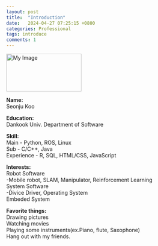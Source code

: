 ```yaml
---
layout: post
title:  "Introduction"
date:   2024-04-27 07:25:15 +0800
categories: Professional
tags: introduce
comments: 1
---
```

<img src="{{site.baseurl}}/assets/res/introduction.jpg" alt="My Image" width="200" height="100"><br>
<p><b>Name:</b><br> 
  Seonju Koo</p>

<p><b>Education:</b><br>
  Dankook Univ. Department of Software</p>

<p><b>Skill:</b><br>
  Main - Python, ROS, Linux<br>
  Sub - C/C++, Java<br>
  Experience - R, SQL, HTML/CSS, JavaScript</p>

<p><b>Interests:</b><br>
  Robot Software<br>
  -Mobile robot, SLAM, Manipulator, Reinforcement Learning<br>
  System Software<br>
  -Divice Driver, Operating System<br>
  Embeded System</p>

<p><b>Favorite things:</b><br>
  Drawing pictures<br>
  Watching movies<br>
  Playing some instruments(ex.Piano, flute, Saxophone)<br> 
  Hang out with my friends.</p>
